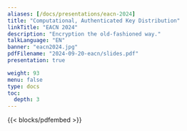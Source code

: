 ```yaml
---
aliases: [/docs/presentations/eacn-2024]
title: "Computational, Authenticated Key Distribution"
linkTitle: "EACN 2024"
description: "Encryption the old-fashioned way."
talkLanguage: "EN"
banner: "eacn2024.jpg"
pdfFilename: "2024-09-20-eacn/slides.pdf"
presentation: true

weight: 93
menu: false
type: docs
toc:
  depth: 3
---
```


{{< blocks/pdfembed >}}
